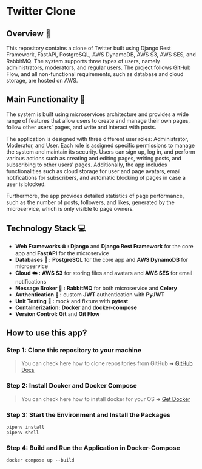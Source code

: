 # Twitter Clone 

## Overview :memo:

This repository contains a clone of Twitter built using Django Rest Framework, FastAPI, PostgreSQL, AWS DynamoDB, AWS S3, AWS SES, and RabbitMQ. The system supports three types of users, namely administrators, moderators, and regular users. The project follows GitHub Flow, and all non-functional requirements, such as database and cloud storage, are hosted on AWS.

## Main Functionality :rocket: 

The system is built using microservices architecture and provides a wide range of features that allow users to create and manage their own pages, follow other users' pages, and write and interact with posts.

The application is designed with three different user roles: Administrator, Moderator, and User. Each role is assigned specific permissions to manage the system and maintain its security. Users can sign up, log in, and perform various actions such as creating and editing pages, writing posts, and subscribing to other users' pages. Additionally, the app includes functionalities such as cloud storage for user and page avatars, email notifications for subscribers, and automatic blocking of pages in case a user is blocked.

Furthermore, the app provides detailed statistics of page performance, such as the number of posts, followers, and likes, generated by the microservice, which is only visible to page owners.

## Technology Stack :computer:

- **Web Frameworks :globe_with_meridians: :** **Django** and **Django Rest Framework** for the core app and **FastAPI** for the microservice
- **Databases :ledger: :** **PostgreSQL** for the core app and **AWS DynamoDB** for microservice
- **Cloud :cloud: :** **AWS S3** for storing files and avatars and **AWS SES** for email notifications
- **Message Broker :briefcase: :** **RabbitMQ** for both microservice and **Celery**
- **Authentication :key: :** custom **JWT** authentication with **PyJWT**
- **Unit Testing :mag_right: :** mock and fixture with **pytest**
- **Containerization:** **Docker** and **docker-compose** 
- **Version Control:** **Git** and **Git Flow**

## How to use this app? 

### Step 1: Clone this repository to your machine

> You can check here how to clone repositories from GitHub ➜ [GitHub Docs](https://docs.github.com/en/repositories/creating-and-managing-repositories/cloning-a-repository) 

### Step 2: Install Docker and Docker Compose 

> You can check here how to install docker for your OS ➜ [Get Docker](https://docs.docker.com/get-docker/) 

### Step 3: Start the Environment and Install the Packages

```
pipenv install
pipenv shell
```

### Step 4: Build and Run the Application in Docker-Compose

```
docker compose up --build
```

